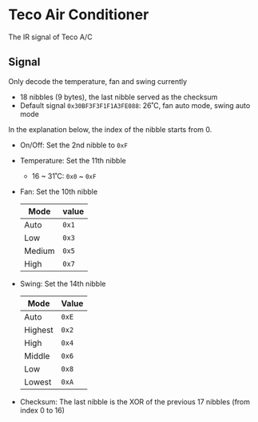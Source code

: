 # Teco Air Conditioner

The IR signal of Teco A/C

## Signal

Only decode the temperature, fan and swing currently

- 18 nibbles (9 bytes), the last nibble served as the checksum
- Default signal `0x30BF3F3F1F1A3FE088`: 26˚C, fan auto mode, swing auto mode


In the explanation below, the index of the nibble starts from 0.

- On/Off: Set the 2nd nibble to `0xF`

- Temperature: Set the 11th nibble
    
    - 16 ~ 31˚C:  `0x0` ~ `0xF` 
    
- Fan: Set the 10th nibble

  | Mode   | value |
  | ------ | ----- |
  | Auto   | `0x1` |
  | Low    | `0x3` |
  | Medium | `0x5` |
  | High   | `0x7` |

- Swing: Set the 14th nibble

  | Mode    | Value |
  | ------- | ----- |
  | Auto    | `0xE` |
  | Highest | `0x2` |
  | High    | `0x4` |
  | Middle  | `0x6` |
  | Low     | `0x8` |
  | Lowest  | `0xA` |

  
- Checksum: The last nibble is the XOR of the previous 17 nibbles (from index 0 to 16)
